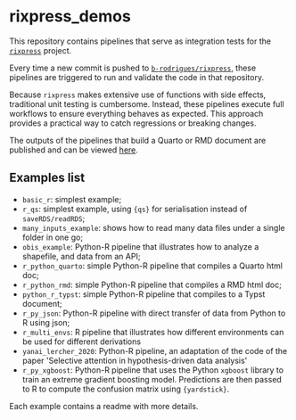 # rixpress_demos

This repository contains pipelines that serve as integration tests for the
[`rixpress`](https://github.com/b-rodrigues/rixpress) project.

Every time a new commit is pushed to
[`b-rodrigues/rixpress`](https://github.com/b-rodrigues/rixpress), these
pipelines are triggered to run and validate the code in that repository.

Because `rixpress` makes extensive use of functions with side effects,
traditional unit testing is cumbersome. Instead, these pipelines execute
full workflows to ensure everything behaves as expected. This approach provides
a practical way to catch regressions or breaking changes.

The outputs of the pipelines that build a Quarto or RMD document are published
and can be viewed [here](https://b-rodrigues.github.io/rixpress_demos/).

## Examples list

- `basic_r`: simplest example;
- `r_qs`: simplest example, using `{qs}` for serialisation instead of
  `saveRDS/readRDS`;
- `many_inputs_example`: shows how to read many data files under a single folder
  in one go;
- `obis_example`: Python-R pipeline that illustrates how to analyze a shapefile,
  and data from an API;
- `r_python_quarto`: simple Python-R pipeline that compiles a Quarto html doc;
- `r_python_rmd`: simple Python-R pipeline that compiles a RMD html doc;
- `python_r_typst`: simple Python-R pipeline that compiles to a Typst document;
- `r_py_json`: Python-R pipeline with direct transfer of data from Python to R
  using json;
- `r_multi_envs`: R pipeline that illustrates how different environments can be
  used for different derivations
- `yanai_lercher_2020`: Python-R pipeline, an adaptation of the code of the
  paper 'Selective attention in hypothesis-driven data analysis'
- `r_py_xgboost`: Python-R pipeline that uses the Python `xgboost` library to
  train an extreme gradient boosting model. Predictions are then passed to R to
  compute the confusion matrix using `{yardstick}`.

Each example contains a readme with more details.
